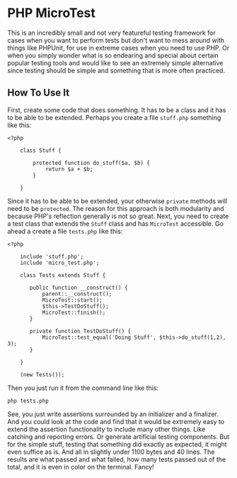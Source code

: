 # PHP MicroTest

This is an incredibly small and not very featureful testing framework for 
cases when you want to perform tests but don't want to mess around with
things like PHPUnit, for use in extreme cases when you need to use PHP.  Or 
when you simply wonder what is so endearing and special about certain popular 
testing tools and would like to see an extremely simple alternative since 
testing should be simple and something that is more often practiced.



## How To Use It

First, create some code that does something.  It has to be a class and it 
has to be able to be extended.  Perhaps you create a file `stuff.php` 
something like this:

```
<?php

    class Stuff {
    
        protected function do_stuff($a, $b) {
            return $a + $b;
        }
    
    }
```

Since it has to be able to be extended, your otherwise `private` methods will 
need to be `protected`.  The reason for this approach is both modularity and 
because PHP's reflection generally is not so great.  Next, you need to create 
a test class that extends the `Stuff` class and has `MicroTest` accessible.  Go 
ahead a create a file `tests.php` like this:

```
<?php

    include 'stuff.php';
    include 'micro_test.php';

    class Tests extends Stuff {
   
       public function __construct() {
           parent::__construct();
           MicroTest::start();
           $this->TestDoStuff();
           MicroTest::finish();
       }
       
       private function TestDoStuff() {
           MicroTest::test_equal('Doing Stuff', $this->do_stuff(1,2), 3);
       }
   
    }
    
    (new Tests());
```

Then you just run it from the command line like this:

```
php tests.php
```

See, you just write assertions surrounded by an initializer and a finalizer.  And 
you could look at the code and find that it would be extremely easy to extend the 
assertion functionality to include many other things.  Like catching and reporting errors.
Or generate artificial testing components.  But for the simple stuff, testing 
that something did exactly as expected, it might even suffice as is.  And all in slightly 
under 1100 bytes and 40 lines.  The results are what passed and what failed, how many 
tests passed out of the total, and it is even in color on the terminal.  Fancy!
